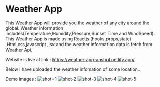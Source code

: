 # Weather App
This Weather App will provide you the weather of any city around the global. Weather information includes(Temperature,Humidity,Pressure,Sunset Time and WindSpeed).
This Weather App is made using Reactjs (hooks,props,state) ,Html,css,javascript ,jsx and the weather information data is fetch from Weather Api.

Website is live at link : https://weather-app-anshul.netlify.app/

Below I have uploaded the weather infomation of some location..

Demo images : 
![shot=1](https://user-images.githubusercontent.com/88372010/221421474-aa241aef-01db-48db-a080-83ace1e9d771.png)
![shot-2](https://user-images.githubusercontent.com/88372010/221421502-06db5197-a78f-4684-a727-49a84fa04ef2.png)
![shot-3](https://user-images.githubusercontent.com/88372010/221421507-34e3ea2a-7062-4fa1-a9c8-0eb87cf36eeb.png)
![shot-4](https://user-images.githubusercontent.com/88372010/221421512-e1ac4afd-1856-4ba0-b674-d0ba58ac1777.png)
![shot-5](https://user-images.githubusercontent.com/88372010/221421518-6d697e08-47aa-450a-91a4-353578e66a42.png)

